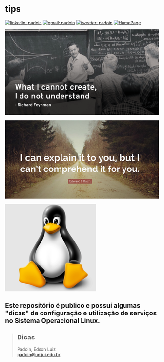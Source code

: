# tips


[![linkedin: padoin](https://img.shields.io/badge/-LinkedIn-%230077B5)](https://www.linkedin.com/in/padoin/)
[![gmail: padoin](https://img.shields.io/badge/Gmail-D14836)](mailto:padoin.edson@gmail.com)
[![tweeter: padoin](https://img.shields.io/twitter/url?logo=Twitter&style=social&url=https%3A%2F%2Ftwitter.com%2Fpadoinedson)](https://twitter.com/padoinedson)
[![HomePage](https://img.shields.io/badge/home-padoin.com-green)](http://www.padoin.com.br)

 


![tips](feynman.png)

![tips](edward.png)

![tips](pin.png)

[//]: # (<img src="https:..">)

<!--
    this is a comment.
-->



## Este repositório é publico e possui algumas "dicas" de configuração e utilização de serviços no Sistema Operacional Linux.

> ## Dicas 
> Padoin, Edson Luiz  
> padoin@unijui.edu.br


